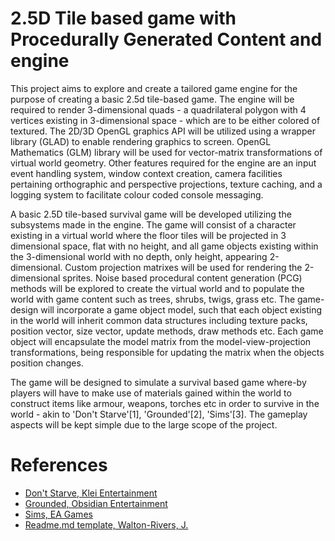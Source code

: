 # 2.5D Tile based game with Procedurally Generated Content and engine
This project aims to explore and create a tailored game engine for the purpose of creating a basic 2.5d tile-based game. The engine will be required to render 3-dimensional quads - a quadrilateral polygon with 4 vertices existing in 3-dimensional space - which are to be either colored of textured. The 2D/3D OpenGL graphics API will be utilized using a wrapper library (GLAD) to enable rendering graphics to screen. OpenGL Mathematics (GLM) library will be used for vector-matrix transformations of virtual world geometry. Other features required for the engine are an input event handling system, window context creation, camera facilities pertaining orthographic and perspective projections, texture caching, and a logging system to facilitate colour coded console messaging.

A basic 2.5D tile-based survival game will be developed utilizing the subsystems made in the engine. The game will consist of a character existing in a virtual world where the floor tiles will be projected in 3 dimensional space, flat with no height, and all game objects existing within the 3-dimensional world with no depth, only height, appearing 2-dimensional. Custom projection matrixes will be used for rendering the 2-dimensional sprites. Noise based procedural content generation (PCG) methods will be explored to create the virtual world and to populate the world with game content such as trees, shrubs, twigs, grass etc. The game-design will incorporate a game object model, such that each object existing in the world will inherit common data structures including texture packs, position vector, size vector, update methods, draw methods etc. Each game object will encapsulate the model matrix from the model-view-projection transformations, being responsible for updating the matrix when the objects position changes.

The game will be designed to simulate a survival based game where-by players will have to make use of materials gained within the world to construct items like armour, weapons, torches etc in order to survive in the world - akin to 'Don't Starve'[1], 'Grounded'[2], 'Sims'[3]. The gameplay aspects will be kept simple due to the large scope of the project.


# References
* [Don't Starve, Klei Entertainment](https://www.klei.com/games/dont-starve)
* [Grounded, Obsidian Entertainment](https://grounded.obsidian.net/)
* [Sims, EA Games](https://www.ea.com/en-gb/games/the-sims)
* [Readme.md template, Walton-Rivers, J.](https://cseegit.essex.ac.uk/snippets/8)

